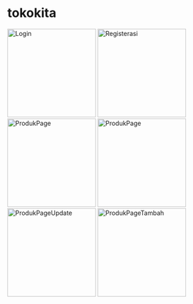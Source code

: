# tokokita

<img src="https://github.com/MBAQIRAP/tugas4/assets/92967062/1a4dd9b0-b808-4845-8636-5a7fe2f89e82" alt="Login" width="200"/>

<img src="https://github.com/MBAQIRAP/tugas4/assets/92967062/3ac14b51-0185-4f76-8f49-dd1d0432cab1" alt="Registerasi" width="200"/>

<img src="https://github.com/MBAQIRAP/tugas4/assets/92967062/1c16503e-3f1f-4173-be52-7d0d69288e25" alt="ProdukPage" width="200"/>

<img src="https://github.com/MBAQIRAP/tugas4/assets/92967062/fb7e26b7-81eb-407d-93e9-63b4183c028e" alt="ProdukPage" width="200"/>

<img src="https://github.com/MBAQIRAP/tugas4/assets/92967062/1cea0de8-6024-4bb4-8a6c-cce6a2871bf5" alt="ProdukPageUpdate" width="200"/>

<img src="https://github.com/MBAQIRAP/tugas4/assets/92967062/1329164a-f11e-4417-a1e5-79d421685f6a" alt="ProdukPageTambah" width="200"/>

